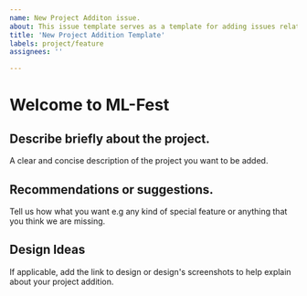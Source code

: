 ```yaml
---
name: New Project Additon issue.
about: This issue template serves as a template for adding issues related to new project addition.
title: 'New Project Addition Template'
labels: project/feature
assignees: ''

---
```


# Welcome to ML-Fest

## Describe briefly about the project.
 A clear and concise description of the project you want to be added.




## Recommendations or suggestions.
 Tell us how what you want e.g any kind of special feature or anything that you think we are missing.




## Design Ideas
 If applicable, add the link to design or design's screenshots to help explain about your project addition.
